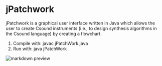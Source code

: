 jPatchwork
==========

jPatchwork is a graphical user interface written in Java which allows the user to create Csound instruments (i.e., to design synthesis algorithms in the Csound language) by creating a flowchart.

1. Compile with:
  javac jPatchWork.java
2. Run with:
	java jPatchWork

![markdown preview](https://raw.github.com/mrbfrank/jPatchwork/screenshot/screenshot.png)
